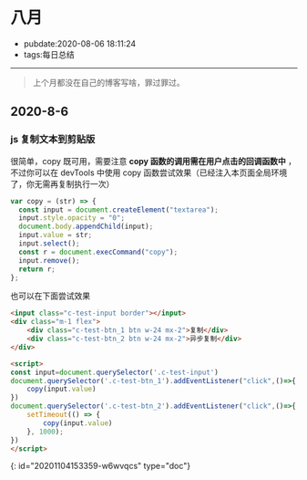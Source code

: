 # 八月

- pubdate:2020-08-06 18:11:24
- tags:每日总结

---

> 上个月都没在自己的博客写啥，罪过罪过。

## 2020-8-6

### js 复制文本到剪贴版

很简单，copy 既可用，需要注意 **copy 函数的调用需在用户点击的回调函数中** ，不过你可以在 devTools 中使用 copy 函数尝试效果（已经注入本页面全局环境了，你无需再复制执行一次）

```javascript {run}
var copy = (str) => {
  const input = document.createElement("textarea");
  input.style.opacity = "0";
  document.body.appendChild(input);
  input.value = str;
  input.select();
  const r = document.execCommand("copy");
  input.remove();
  return r;
};
```

也可以在下面尝试效果

```html {run}
<input class="c-test-input border"></input>
<div class="m-1 flex">
    <div class="c-test-btn_1 btn w-24 mx-2">复制</div>
    <div class="c-test-btn_2 btn w-24 mx-2">异步复制</div>
</div>

<script>
const input=document.querySelector('.c-test-input')
document.querySelector('.c-test-btn_1').addEventListener("click",()=>{
    copy(input.value)
})
document.querySelector('.c-test-btn_2').addEventListener("click",()=>{
    setTimeout(() => {
        copy(input.value)
    }, 1000);
})
</script>
```


{: id="20201104153359-w6wvqcs" type="doc"}
